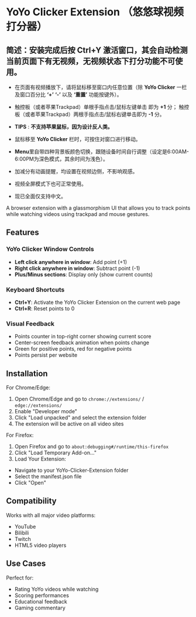 # YoYo Clicker Extension （悠悠球视频打分器）

## 简述：安装完成后按 Ctrl+Y 激活窗口，其会自动检测当前页面下有无视频，无视频状态下打分功能不可使用。

- 在页面有视频播放下，请将鼠标移至窗口内任意位置（除 **YoYo Clicker** 一栏及窗口百分比 **‘+’** **‘-’** 以及 **‘重置’** 功能按键外）。

- 触控板（或者苹果Trackpad）单根手指点击/鼠标左键单击 即为 **+1** 分； 触控板（或者苹果Trackpad）两根手指点击/鼠标右键单击即为 **-1** 分。

- **TIPS** : **不支持苹果鼠标，因为设计反人类。**
  
- 鼠标移至 **YoYo Clicker** 栏时，可按住对窗口进行移动。

- **Menu**里自带四种背景板颜色切换，跟随设备时间自行调整（设定是6:00AM-6:00PM为深色模式，其余时间为浅色）。

- 加减分有动画提醒，均设置在视频边侧，不影响观感。

- 视频全屏模式下也可正常使用。

- 现已全面仅支持中文。

A browser extension with a glassmorphism UI that allows you to track points while watching videos using trackpad and mouse gestures.

## Features 

### YoYo Clicker Window Controls
- **Left click anywhere in window**: Add point (+1)
- **Right click anywhere in window**: Subtract point (-1)
- **Plus/Minus sections**: Display only (show current counts)

### Keyboard Shortcuts
- **Ctrl+Y**: Activate the YoYo Clicker Extension on the current web page
- **Ctrl+R**: Reset points to 0

### Visual Feedback
- Points counter in top-right corner showing current score
- Center-screen feedback animation when points change
- Green for positive points, red for negative points
- Points persist per website

## Installation

For Chrome/Edge:

1. Open Chrome/Edge and go to `chrome://extensions/` / `edge://extensions/`
2. Enable "Developer mode"
3. Click "Load unpacked" and select the extension folder
4. The extension will be active on all video sites

For Firefox:

1. Open Firefox and go to `about:debugging#/runtime/this-firefox`
2. Click "Load Temporary Add-on..."
3. Load Your Extension:
- Navigate to your YoYo-Clicker-Extension folder
- Select the manifest.json file
- Click "Open"


## Compatibility

Works with all major video platforms:
- YouTube
- Bilibili
- Twitch
- HTML5 video players

## Use Cases

Perfect for:
- Rating YoYo videos while watching
- Scoring performances
- Educational feedback
- Gaming commentary
